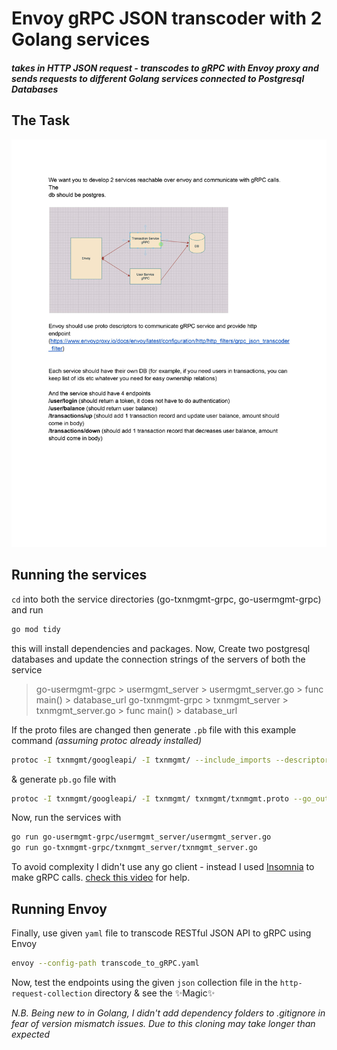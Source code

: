 # Envoy gRPC JSON transcoder with 2 Golang services 
#### _takes in HTTP JSON request - transcodes to gRPC with Envoy proxy and sends requests to different Golang services connected to Postgresql Databases_

## The Task
![Given task](task/0001.jpg "task")

## Running the services
`cd` into both the service directories (go-txnmgmt-grpc, go-usermgmt-grpc) and run 
```sh
go mod tidy
```
this will install dependencies and packages. 
Now, Create two postgresql databases and update the connection strings of the servers of both the service 
> go-usermgmt-grpc > usermgmt_server > usermgmt_server.go > func main() > database_url
> go-txnmgmt-grpc > txnmgmt_server > txnmgmt_server.go > func main() > database_url

If the proto files are changed then generate `.pb` file with this example command _(assuming protoc already installed)_
```sh
protoc -I txnmgmt/googleapi/ -I txnmgmt/ --include_imports --descriptor_set_out=txnmgmt/txnmgmt.pb txnmgmt/txnmgmt.proto
```
& generate `pb.go` file with
```sh
protoc -I txnmgmt/googleapi/ -I txnmgmt/ txnmgmt/txnmgmt.proto --go_out=plugins=grpc:txnmgmt
```

Now, run the services with 
```sh
go run go-usermgmt-grpc/usermgmt_server/usermgmt_server.go
go run go-txnmgmt-grpc/txnmgmt_server/txnmgmt_server.go
```

To avoid complexity I didn't use any go client - instead I used [Insomnia](https://insomnia.rest/download) to make gRPC calls. [check this video](https://www.youtube.com/watch?v=fzxtEbal2vg) for help.
## Running Envoy

Finally, use given `yaml` file to transcode RESTful JSON API to gRPC using Envoy
```sh
envoy --config-path transcode_to_gRPC.yaml
```

Now, test the endpoints using the given `json` collection file in the `http-request-collection` directory & see the ✨Magic✨

_N.B. Being new to in Golang, I didn't add dependency folders to .gitignore in fear of version mismatch issues. Due to this cloning may take longer than expected_


